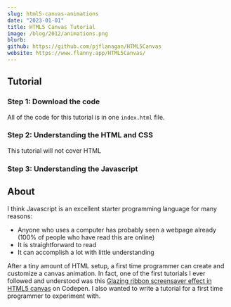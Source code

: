 ```yaml
---
slug: html5-canvas-animations
date: "2023-01-01"
title: HTML5 Canvas Tutorial
image: /blog/2012/animations.png
blurb: 
github: https://github.com/pjflanagan/HTML5Canvas
website: https://www.flanny.app/HTML5Canvas/
---
```


## Tutorial

### Step 1: Download the code

All of the code for this tutorial is in one `index.html` file.

### Step 2: Understanding the HTML and CSS

This tutorial will not cover HTML

### Step 3: Understanding the Javascript

## About

I think Javascript is an excellent starter programming language for many reasons:

- Anyone who uses a computer has probably seen a webpage already (100% of people who have read this are online)
- It is straightforward to read
- It can accomplish a lot with little understanding

After a tiny amount of HTML setup, a first time programmer can create and customize a canvas animation. In fact, one of the first tutorials I ever followed and understood was this [Glazing ribbon screensaver effect in HTML5 canvas](https://codepen.io/quatmo/pen/uFqoi) on Codepen. I also wanted to write a tutorial for a first time programmer to experiment with.